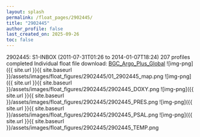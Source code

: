 ```yaml
---
layout: splash
permalink: /float_pages/2902445/
title: "2902445"
author_profile: false
last_created_on: 2025-09-26
toc: false
---
```

 
2902445: S1-INBOX (2011-07-31T01:26 to 2014-01-07T18:24)
207 profiles completed
Individual float file download: [BGC_Argo_Plus_Global](https://ftp.soest.hawaii.edu/bgc_argo_plus/Individual_Floats/outliers_removed/2902445_Sprof_processed.nc)
![img-png]({{ site.url }}{{ site.baseurl }}/assets/images/float_figures/2902445/01_2902445_map.png
![img-png]({{ site.url }}{{ site.baseurl }}/assets/images/float_figures/2902445/2902445_DOXY.png
![img-png]({{ site.url }}{{ site.baseurl }}/assets/images/float_figures/2902445/2902445_PRES.png
![img-png]({{ site.url }}{{ site.baseurl }}/assets/images/float_figures/2902445/2902445_PSAL.png
![img-png]({{ site.url }}{{ site.baseurl }}/assets/images/float_figures/2902445/2902445_TEMP.png
